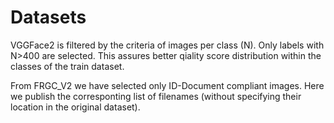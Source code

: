 # Datasets

VGGFace2 is filtered by the criteria of images per class (N). Only labels with N>400 are selected. This assures better qiality score distribution within the classes of the train dataset.

From FRGC_V2 we have selected only ID-Document compliant images. Here we publish the corresponting list of filenames (without specifying their location in the original dataset).